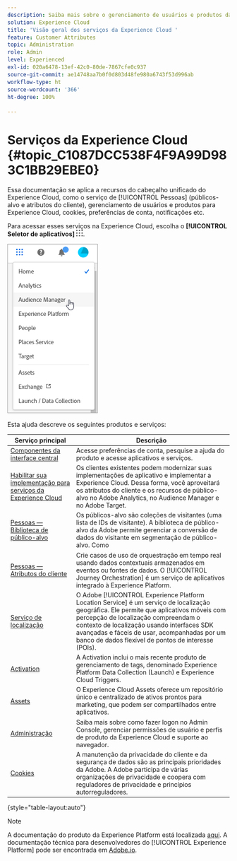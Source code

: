 ```yaml
---
description: Saiba mais sobre o gerenciamento de usuários e produtos da Adobe Experience Cloud, People (públicos e atributos do cliente), Journey Orchestration, Offers, Places, Experience Platform Launch e Mobile Services.
solution: Experience Cloud
title: 'Visão geral dos serviços da Experience Cloud '
feature: Customer Attributes
topic: Administration
role: Admin
level: Experienced
exl-id: 020a6478-13ef-42c0-80de-7867cfe0c937
source-git-commit: ae14748aa7b0f0d803d48fe980a6743f53d996ab
workflow-type: ht
source-wordcount: '366'
ht-degree: 100%

---
```


# Serviços da Experience Cloud {#topic_C1087DCC538F4F9A99D983C1BB29EBE0}

Essa documentação se aplica a recursos do cabeçalho unificado do Experience Cloud, como o serviço de [!UICONTROL Pessoas] (públicos-alvo e atributos do cliente), gerenciamento de usuários e produtos para Experience Cloud, cookies, preferências de conta, notificações etc.

Para acessar esses serviços na Experience Cloud, escolha o **[!UICONTROL Seletor de aplicativos]**
![Seletor de serviços](assets/menu-icon.png).

![Serviços da Experience Cloud](assets/platform-core-services.png)

Esta ajuda descreve os seguintes produtos e serviços:

| Serviço principal | Descrição |
|--- |--- |
| [Componentes da interface central](experience-cloud.md) | Acesse preferências de conta, pesquise a ajuda do produto e acesse aplicativos e serviços. |
| [Habilitar sua implementação para serviços da Experience Cloud](core-services.md) | Os clientes existentes podem modernizar suas implementações de aplicativo e implementar a Experience Cloud. Dessa forma, você aproveitará os atributos do cliente e os recursos de público-alvo no Adobe Analytics, no Audience Manager e no Adobe Target. |
| [Pessoas — Biblioteca de público-alvo](audience-library.md) | Os públicos-alvo são coleções de visitantes (uma lista de IDs de visitante). A biblioteca de público-alvo da Adobe permite gerenciar a conversão de dados do visitante em segmentação de público-alvo. Como |
| [Pessoas — Atributos do cliente](attributes.md) | Crie casos de uso de orquestração em tempo real usando dados contextuais armazenados em eventos ou fontes de dados. O [!UICONTROL Journey Orchestration] é um serviço de aplicativos integrado à Experience Platform. |
| [Serviço de localização](https://experienceleague.adobe.com/docs/places/using/home.html?lang=pt-BR) | O Adobe [!UICONTROL Experience Platform Location Service] é um serviço de localização geográfica. Ele permite que aplicativos móveis com percepção de localização compreendam o contexto de localização usando interfaces SDK avançadas e fáceis de usar, acompanhadas por um banco de dados flexível de pontos de interesse (POIs). |
| [Activation](activation.md) | A Activation inclui o mais recente produto de gerenciamento de tags, denominado Experience Platform Data Collection (Launch) e Experience Cloud Triggers. |
| [Assets](experience-cloud-assets.md) | O Experience Cloud Assets oferece um repositório único e centralizado de ativos prontos para marketing, que podem ser compartilhados entre aplicativos. |
| [Administração](admin-getting-started.md) | Saiba mais sobre como fazer logon no Admin Console, gerenciar permissões de usuário e perfis de produto da Experience Cloud e suporte ao navegador. |
| [Cookies](cookies-privacy.md) | A manutenção da privacidade do cliente e da segurança de dados são as principais prioridades da Adobe. A Adobe participa de várias organizações de privacidade e coopera com reguladores de privacidade e princípios autorreguladores. |

{style=&quot;table-layout:auto&quot;}

>[!NOTE]
>
>A documentação do produto da Experience Platform está localizada [aqui](https://experienceleague.adobe.com/docs/experience-platform/landing/home.html?lang=pt-BR). A documentação técnica para desenvolvedores do [!UICONTROL Experience Platform] pode ser encontrada em [Adobe.io](https://www.adobe.io/apis/experienceplatform/home/services.html).